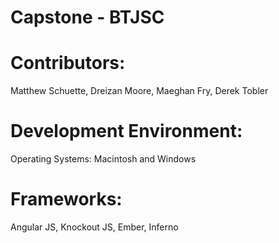 # Capstone - BTJSC

# Contributors: 
Matthew Schuette, Dreizan Moore, Maeghan Fry, Derek Tobler

# Development Environment:
Operating Systems: Macintosh and Windows

# Frameworks:
Angular JS, Knockout JS, Ember, Inferno
